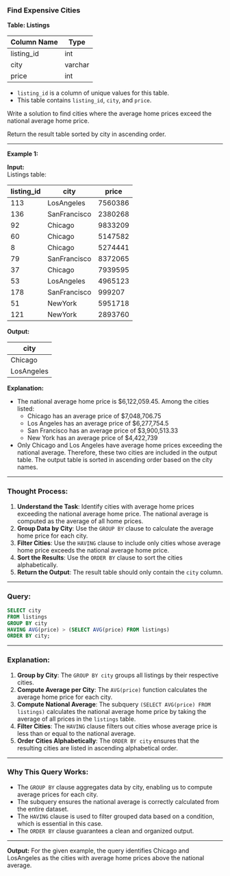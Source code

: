 ### Find Expensive Cities

**Table: Listings**

| Column Name | Type    |
|-------------|---------|
| listing_id  | int     |
| city        | varchar |
| price       | int     |

- `listing_id` is a column of unique values for this table.
- This table contains `listing_id`, `city`, and `price`.

Write a solution to find cities where the average home prices exceed the national average home price.

Return the result table sorted by city in ascending order.

---

**Example 1:**

**Input:**  
Listings table:

| listing_id | city         | price   |
|------------|--------------|---------|
| 113        | LosAngeles   | 7560386 |
| 136        | SanFrancisco | 2380268 |
| 92         | Chicago      | 9833209 |
| 60         | Chicago      | 5147582 |
| 8          | Chicago      | 5274441 |
| 79         | SanFrancisco | 8372065 |
| 37         | Chicago      | 7939595 |
| 53         | LosAngeles   | 4965123 |
| 178        | SanFrancisco | 999207  |
| 51         | NewYork      | 5951718 |
| 121        | NewYork      | 2893760 |

**Output:**  

| city       |
|------------|
| Chicago    |
| LosAngeles |

**Explanation:**
- The national average home price is $6,122,059.45. Among the cities listed:
  - Chicago has an average price of $7,048,706.75
  - Los Angeles has an average price of $6,277,754.5
  - San Francisco has an average price of $3,900,513.33
  - New York has an average price of $4,422,739
- Only Chicago and Los Angeles have average home prices exceeding the national average. Therefore, these two cities are included in the output table. The output table is sorted in ascending order based on the city names.

---

### Thought Process:

1. **Understand the Task**: Identify cities with average home prices exceeding the national average home price. The national average is computed as the average of all home prices.
2. **Group Data by City**: Use the `GROUP BY` clause to calculate the average home price for each city.
3. **Filter Cities**: Use the `HAVING` clause to include only cities whose average home price exceeds the national average home price.
4. **Sort the Results**: Use the `ORDER BY` clause to sort the cities alphabetically.
5. **Return the Output**: The result table should only contain the `city` column.

---

### Query:

```sql
SELECT city 
FROM listings
GROUP BY city
HAVING AVG(price) > (SELECT AVG(price) FROM listings)
ORDER BY city;
```

---

### Explanation:

1. **Group by City**: The `GROUP BY city` groups all listings by their respective cities.
2. **Compute Average per City**: The `AVG(price)` function calculates the average home price for each city.
3. **Compute National Average**: The subquery `(SELECT AVG(price) FROM listings)` calculates the national average home price by taking the average of all prices in the `listings` table.
4. **Filter Cities**: The `HAVING` clause filters out cities whose average price is less than or equal to the national average.
5. **Order Cities Alphabetically**: The `ORDER BY city` ensures that the resulting cities are listed in ascending alphabetical order.

---

### Why This Query Works:

- The `GROUP BY` clause aggregates data by city, enabling us to compute average prices for each city.
- The subquery ensures the national average is correctly calculated from the entire dataset.
- The `HAVING` clause is used to filter grouped data based on a condition, which is essential in this case.
- The `ORDER BY` clause guarantees a clean and organized output.

---

**Output:**
For the given example, the query identifies Chicago and LosAngeles as the cities with average home prices above the national average.
